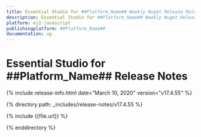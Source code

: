 ```yaml
---
title: Essential Studio for ##Platform_Name## Weekly Nuget Release Release Notes  
description: Essential Studio for ##Platform_Name## Weekly Nuget Release Release Notes  
platform: ej2-javascript
publishingplatform: ##Platform_Name##
documentation: ug
---
```


# Essential Studio for  ##Platform_Name##  Release Notes  

{% include release-info.html date="March 10, 2020"   version="v17.4.55"  %} 

{% directory path: _includes/release-notes/v17.4.55 %}

{% include {{file.url}} %}

{% enddirectory %}
